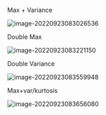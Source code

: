 Max + Variance 

![image-20220923083026536](C:\Users\dklab\AppData\Roaming\Typora\typora-user-images\image-20220923083026536.png)

Double Max

![image-20220923083221150](C:\Users\dklab\AppData\Roaming\Typora\typora-user-images\image-20220923083221150.png)

Double Variance

![image-20220923083559948](C:\Users\dklab\AppData\Roaming\Typora\typora-user-images\image-20220923083559948.png)

Max+var/kurtosis

![image-20220923083656080](C:\Users\dklab\AppData\Roaming\Typora\typora-user-images\image-20220923083656080.png)
